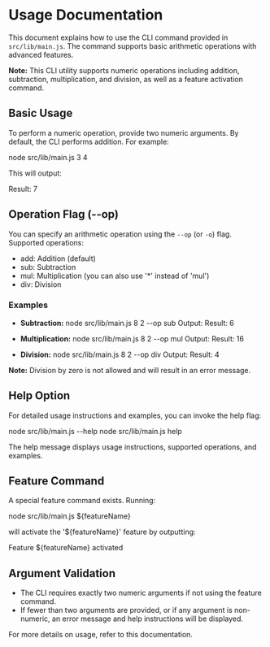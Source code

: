 # Usage Documentation

This document explains how to use the CLI command provided in `src/lib/main.js`. The command supports basic arithmetic operations with advanced features.

**Note:** This CLI utility supports numeric operations including addition, subtraction, multiplication, and division, as well as a feature activation command.

## Basic Usage

To perform a numeric operation, provide two numeric arguments. By default, the CLI performs addition. For example:

  node src/lib/main.js 3 4

This will output:

  Result: 7

## Operation Flag (--op)

You can specify an arithmetic operation using the `--op` (or `-o`) flag. Supported operations:
  - add: Addition (default)
  - sub: Subtraction
  - mul: Multiplication (you can also use '*' instead of 'mul')
  - div: Division

### Examples

- **Subtraction:**
    node src/lib/main.js 8 2 --op sub
    Output: Result: 6

- **Multiplication:**
    node src/lib/main.js 8 2 --op mul
    Output: Result: 16

- **Division:**
    node src/lib/main.js 8 2 --op div
    Output: Result: 4

**Note:** Division by zero is not allowed and will result in an error message.

## Help Option

For detailed usage instructions and examples, you can invoke the help flag:

  node src/lib/main.js --help
  node src/lib/main.js help

The help message displays usage instructions, supported operations, and examples.

## Feature Command

A special feature command exists. Running:

  node src/lib/main.js ${featureName}

will activate the '${featureName}' feature by outputting:

  Feature ${featureName} activated

## Argument Validation

- The CLI requires exactly two numeric arguments if not using the feature command.
- If fewer than two arguments are provided, or if any argument is non-numeric, an error message and help instructions will be displayed.

For more details on usage, refer to this documentation.

